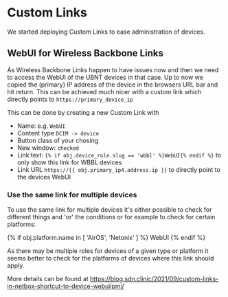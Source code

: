# Custom Links

We started deploying Custom Links to ease administration of devices.

## WebUI for Wireless Backbone Links

As Wireless Backbone Links happen to have issues now and then we need to access the WebUI of the UBNT devices in that case.
Up to now we copied the (primary) IP address of the device in the browsers URL bar and hit return.
This can be achieved much nicer with a custom link which directly points to `https://primary_device_ip`

This can be done by creating a new Custom Link with
 * Name: e.g. `WebUI`
 * Content type `DCIM -> device`
 * Button class of your chosing
 * New window: `checked`
 * Link text: `{% if obj.device_role.slug == 'wbbl' %}WebUI{% endif %}` to only show this link for WBBL devices
 * Link URL `https://{{ obj.primary_ip4.address.ip }}` to directly point to the devices WebUI

### Use the same link for multiple devices

To use the same link for multiple devices it's either possible to check for different things and 'or' the conditions or for example to check for certain platforms:

  {% if obj.platform.name in [ 'AirOS', 'Netonix' ] %}
  WebUI
  {% endif %}

As there may be multiple roles for devices of a given type or platform it seems better to check for the platforms of devices where this link should apply.

More details can be found at https://blog.sdn.clinic/2021/09/custom-links-in-netbox-shortcut-to-device-webuiipmi/
